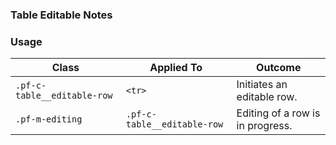 ### Table Editable Notes


### Usage

| Class | Applied To | Outcome |
| -- | -- | -- |
| `.pf-c-table__editable-row`   | `<tr>`                        | Initiates an editable row. |
| `.pf-m-editing`               | `.pf-c-table__editable-row`   | Editing of a row is in progress. |
